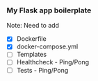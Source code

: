 ### My Flask app boilerplate


Note: Need to add
- [x] Dockerfile
- [x] docker-compose.yml
- [ ] Templates
- [ ] Healthcheck - Ping/Pong
- [ ] Tests - Ping/Pong